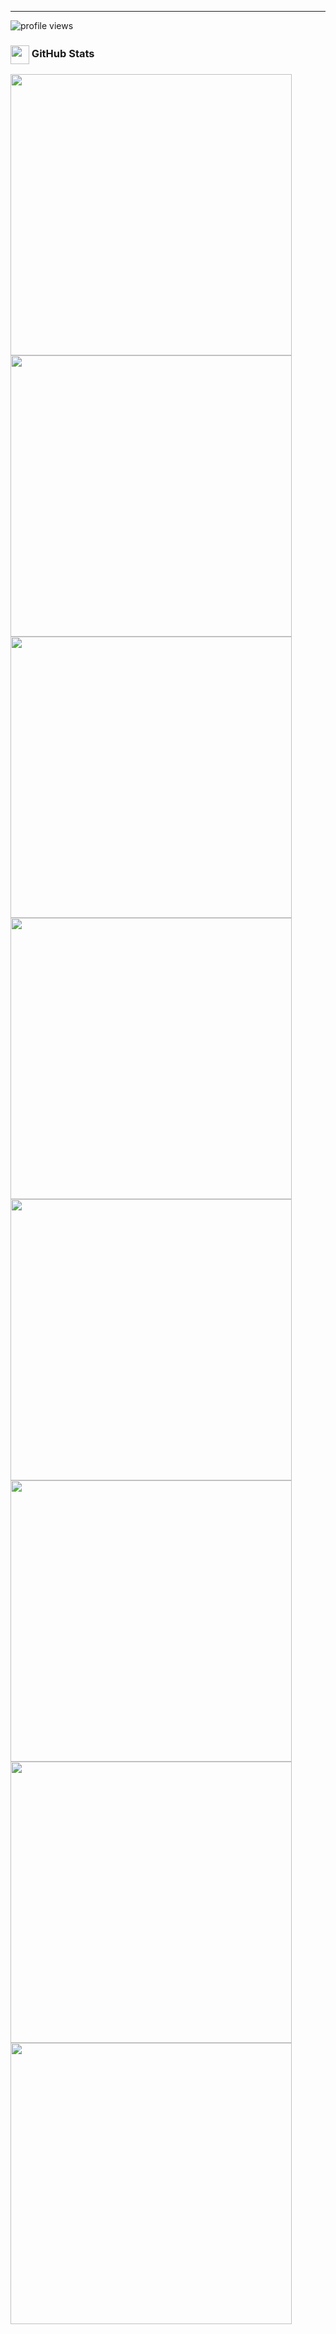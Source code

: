 <hr>


![profile views](https://komarev.com/ghpvc/?username=uyanik13)

<h3>
<img align="center" src="https://www.flaticon.com/svg/static/icons/svg/3094/3094918.svg" width="30">
GitHub Stats
</h3>
<a href="https://github.com/uyanik13">
<img align="center" src="https://github-readme-stats.vercel.app/api?username=uyanik13&show_icons=true&line_height=27&count_private=true&layout=compact&theme=dark&show_icons=true" width="450">
</a>
<a href="https://github.com/uyanik13">
<img align="center" src="https://github-readme-stats.vercel.app/api/top-langs/?username=uyanik13&layout=compact&theme=dark&show_icons=true" width="450">
</a>

<a href="https://github.com/uyanik13/Laravel-8-Ecommerce-Panel-with-VUE-JS">
<img align="center" src="https://github-readme-stats.vercel.app/api/pin?username=uyanik13&repo=Laravel-8-Ecommerce-Panel-with-VUE-JS&title_color=fff&icon_color=f9f9f9&text_color=9f9f9f&bg_color=151515" width="450">
</a>
<a href="https://github.com/uyanik13/shopier-payment-codeigniter">
<img align="center" src="https://github-readme-stats.vercel.app/api/pin?username=uyanik13&repo=shopier-payment-codeigniter&title_color=fff&icon_color=f9f9f9&text_color=9f9f9f&bg_color=151515" width="450">
</a>

<a href="https://github.com/uyanik13/dro-seo-analyzer">
<img align="center" src="https://github-readme-stats.vercel.app/api/pin?username=uyanik13&repo=dro-seo-analyzer&title_color=fff&icon_color=f9f9f9&text_color=9f9f9f&bg_color=151515" width="450">
</a>
<a href="https://github.com/uyanik13/Node-Restfull-API-with-Mongo">
<img align="center" src="https://github-readme-stats.vercel.app/api/pin?username=uyanik13&repo=Node-Restfull-API-with-Mongo&title_color=fff&icon_color=f9f9f9&text_color=9f9f9f&bg_color=151515" width="450">
</a>

<a href="https://github.com/uyanik13/linkedin-clone">
<img align="center" src="https://github-readme-stats.vercel.app/api/pin?username=uyanik13&repo=linkedin-clone&title_color=fff&icon_color=f9f9f9&text_color=9f9f9f&bg_color=151515" width="450">
</a>
<a href="https://github.com/uyanik13/Laravel-7-8-Sweet-Alert-">
<img align="center" src="https://github-readme-stats.vercel.app/api/pin?username=uyanik13&repo=Laravel-7-8-Sweet-Alert-&title_color=fff&icon_color=f9f9f9&text_color=9f9f9f&bg_color=151515" width="450">
</a>







